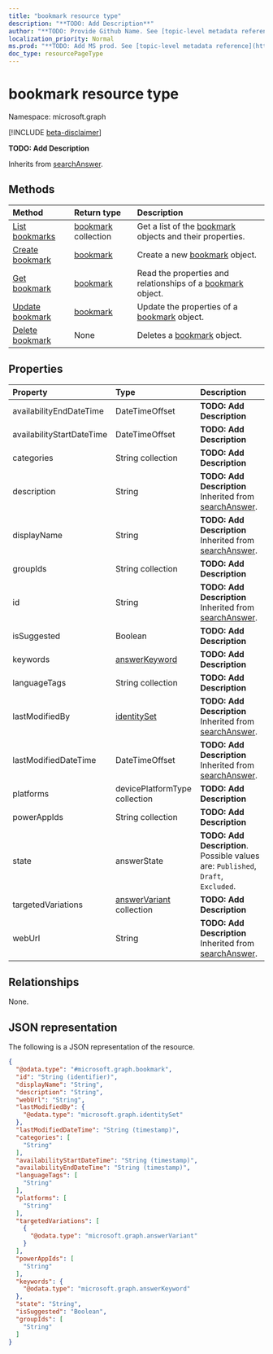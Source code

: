 ```yaml
---
title: "bookmark resource type"
description: "**TODO: Add Description**"
author: "**TODO: Provide Github Name. See [topic-level metadata reference](https://msgo.azurewebsites.net/add/document/guidelines/metadata.html#topic-level-metadata)**"
localization_priority: Normal
ms.prod: "**TODO: Add MS prod. See [topic-level metadata reference](https://msgo.azurewebsites.net/add/document/guidelines/metadata.html#topic-level-metadata)**"
doc_type: resourcePageType
---
```


# bookmark resource type

Namespace: microsoft.graph

[!INCLUDE [beta-disclaimer](../../includes/beta-disclaimer.md)]

**TODO: Add Description**


Inherits from [searchAnswer](../resources/searchanswer.md).

## Methods
|Method|Return type|Description|
|:---|:---|:---|
|[List bookmarks](../api/bookmark-list.md)|[bookmark](../resources/bookmark.md) collection|Get a list of the [bookmark](../resources/bookmark.md) objects and their properties.|
|[Create bookmark](../api/bookmark-post-bookmarks.md)|[bookmark](../resources/bookmark.md)|Create a new [bookmark](../resources/bookmark.md) object.|
|[Get bookmark](../api/bookmark-get.md)|[bookmark](../resources/bookmark.md)|Read the properties and relationships of a [bookmark](../resources/bookmark.md) object.|
|[Update bookmark](../api/bookmark-update.md)|[bookmark](../resources/bookmark.md)|Update the properties of a [bookmark](../resources/bookmark.md) object.|
|[Delete bookmark](../api/bookmark-delete.md)|None|Deletes a [bookmark](../resources/bookmark.md) object.|

## Properties
|Property|Type|Description|
|:---|:---|:---|
|availabilityEndDateTime|DateTimeOffset|**TODO: Add Description**|
|availabilityStartDateTime|DateTimeOffset|**TODO: Add Description**|
|categories|String collection|**TODO: Add Description**|
|description|String|**TODO: Add Description** Inherited from [searchAnswer](../resources/searchanswer.md).|
|displayName|String|**TODO: Add Description** Inherited from [searchAnswer](../resources/searchanswer.md).|
|groupIds|String collection|**TODO: Add Description**|
|id|String|**TODO: Add Description** Inherited from [searchAnswer](../resources/searchanswer.md).|
|isSuggested|Boolean|**TODO: Add Description**|
|keywords|[answerKeyword](../resources/answerkeyword.md)|**TODO: Add Description**|
|languageTags|String collection|**TODO: Add Description**|
|lastModifiedBy|[identitySet](../resources/identityset.md)|**TODO: Add Description** Inherited from [searchAnswer](../resources/searchanswer.md).|
|lastModifiedDateTime|DateTimeOffset|**TODO: Add Description** Inherited from [searchAnswer](../resources/searchanswer.md).|
|platforms|devicePlatformType collection|**TODO: Add Description**|
|powerAppIds|String collection|**TODO: Add Description**|
|state|answerState|**TODO: Add Description**. Possible values are: `Published`, `Draft`, `Excluded`.|
|targetedVariations|[answerVariant](../resources/answervariant.md) collection|**TODO: Add Description**|
|webUrl|String|**TODO: Add Description** Inherited from [searchAnswer](../resources/searchanswer.md).|

## Relationships
None.

## JSON representation
The following is a JSON representation of the resource.
<!-- {
  "blockType": "resource",
  "keyProperty": "id",
  "@odata.type": "microsoft.graph.bookmark",
  "baseType": "microsoft.search.admin.searchAnswer",
  "openType": false
}
-->
``` json
{
  "@odata.type": "#microsoft.graph.bookmark",
  "id": "String (identifier)",
  "displayName": "String",
  "description": "String",
  "webUrl": "String",
  "lastModifiedBy": {
    "@odata.type": "microsoft.graph.identitySet"
  },
  "lastModifiedDateTime": "String (timestamp)",
  "categories": [
    "String"
  ],
  "availabilityStartDateTime": "String (timestamp)",
  "availabilityEndDateTime": "String (timestamp)",
  "languageTags": [
    "String"
  ],
  "platforms": [
    "String"
  ],
  "targetedVariations": [
    {
      "@odata.type": "microsoft.graph.answerVariant"
    }
  ],
  "powerAppIds": [
    "String"
  ],
  "keywords": {
    "@odata.type": "microsoft.graph.answerKeyword"
  },
  "state": "String",
  "isSuggested": "Boolean",
  "groupIds": [
    "String"
  ]
}
```

